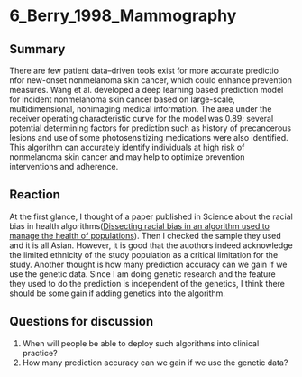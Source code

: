 # 6_Berry_1998_Mammography


## Summary

There are few patient data–driven tools exist for more accurate predictio nfor new-onset nonmelanoma skin cancer, which could enhance prevention measures. Wang et al. developed a deep learning based prediction model for incident nonmelanoma skin cancer based on large-scale, multidimensional, nonimaging medical information. The area under the receiver operating characteristic curve for the model was 0.89; several potential determining factors for prediction such as history of precancerous lesions and use of some photosensitizing medications were also identified. This algorithm can accurately identify individuals at high risk of nonmelanoma skin cancer and may help to optimize prevention interventions and adherence.

## Reaction

At the first glance, I thought of a paper published in Science about the racial bias in health algorithms([Dissecting racial bias in an algorithm used to manage the health of populations](https://www.science.org/doi/abs/10.1126/science.aax2342)). Then I checked the sample they used and it is all Asian. However, it is good that the auothors indeed acknowledge the limited ethnicity of the study population as a critical limitation for the study. Another thought is how many prediction accuracy can we gain if we use the genetic data. Since I am doing genetic research and the feature they used to do the prediction is independent of the genetics, I think there should be some gain if adding genetics into the algorithm.
## Questions for discussion

1. When will people be able to deploy such algorithms into clinical practice? 
2. How many prediction accuracy can we gain if we use the genetic data? 

